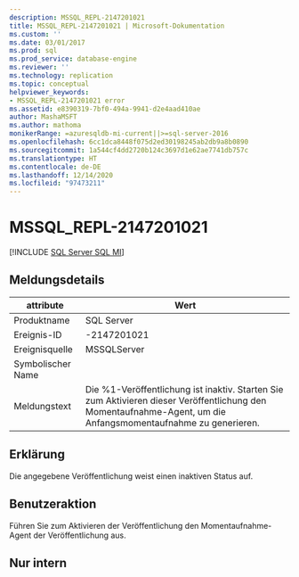 ```yaml
---
description: MSSQL_REPL-2147201021
title: MSSQL_REPL-2147201021 | Microsoft-Dokumentation
ms.custom: ''
ms.date: 03/01/2017
ms.prod: sql
ms.prod_service: database-engine
ms.reviewer: ''
ms.technology: replication
ms.topic: conceptual
helpviewer_keywords:
- MSSQL_REPL-2147201021 error
ms.assetid: e8390319-7bf0-494a-9941-d2e4aad410ae
author: MashaMSFT
ms.author: mathoma
monikerRange: =azuresqldb-mi-current||>=sql-server-2016
ms.openlocfilehash: 6cc1dca8448f075d2ed30198245ab2db9a8b0890
ms.sourcegitcommit: 1a544cf4dd2720b124c3697d1e62ae7741db757c
ms.translationtype: HT
ms.contentlocale: de-DE
ms.lasthandoff: 12/14/2020
ms.locfileid: "97473211"
---
```

# <a name="mssql_repl-2147201021"></a>MSSQL_REPL-2147201021
[!INCLUDE [SQL Server SQL MI](../../includes/applies-to-version/sql-asdbmi.md)]
    
## <a name="message-details"></a>Meldungsdetails  
  
|attribute|Wert|  
|-|-|  
|Produktname|SQL Server|  
|Ereignis-ID|-2147201021|  
|Ereignisquelle|MSSQLServer|  
|Symbolischer Name||  
|Meldungstext|Die %1-Veröffentlichung ist inaktiv. Starten Sie zum Aktivieren dieser Veröffentlichung den Momentaufnahme-Agent, um die Anfangsmomentaufnahme zu generieren.|  
  
## <a name="explanation"></a>Erklärung  
 Die angegebene Veröffentlichung weist einen inaktiven Status auf.  
  
## <a name="user-action"></a>Benutzeraktion  
 Führen Sie zum Aktivieren der Veröffentlichung den Momentaufnahme-Agent der Veröffentlichung aus.  
  
## <a name="internal-only"></a>Nur intern  
  
